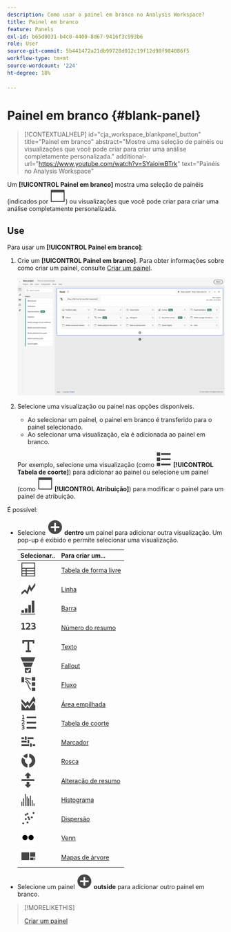 ```yaml
---
description: Como usar o painel em branco no Analysis Workspace?
title: Painel em branco
feature: Panels
exl-id: b65d0031-b4c0-4400-8d67-9416f3c993b6
role: User
source-git-commit: 5b441472a21db99728d012c19f12d98f984086f5
workflow-type: tm+mt
source-wordcount: '224'
ht-degree: 18%

---
```


# Painel em branco {#blank-panel}

<!-- markdownlint-disable MD034 -->

>[!CONTEXTUALHELP]
>id="cja_workspace_blankpanel_button"
>title="Painel em branco"
>abstract="Mostre uma seleção de painéis ou visualizações que você pode criar para criar uma análise completamente personalizada."
>additional-url="https://www.youtube.com/watch?v=SYaioiwBTrk" text="Painéis no Analysis Workspace"

<!-- markdownlint-enable MD034 -->


Um **[!UICONTROL Painel em branco]** mostra uma seleção de painéis (indicados por ![Página da Web](/help/assets/icons/WebPage.svg)) ou visualizações que você pode criar para criar uma análise completamente personalizada.

## Use 

Para usar um **[!UICONTROL Painel em branco]**:

1. Crie um **[!UICONTROL Painel em branco]**. Para obter informações sobre como criar um painel, consulte [Criar um painel](panels.md#create-a-panel).

   ![Criar um painel](assets/create-panel.png)



1. Selecione uma visualização ou painel nas opções disponíveis.


   * Ao selecionar um painel, o painel em branco é transferido para o painel selecionado.
   * Ao selecionar uma visualização, ela é adicionada ao painel em branco.

   Por exemplo, selecione uma visualização (como ![ViewList](/help/assets/icons/ViewList.svg) **[!UICONTROL Tabela de coorte]**) para adicionar ao painel ou selecione um painel (como ![WebPage](/help/assets/icons/WebPage.svg) **[!UICONTROL Atribuição]**) para modificar o painel para um painel de atribuição.



É possível:

* Selecione ![AddCircle](/help/assets/icons/AddCircle.svg) **dentro** um painel para adicionar outra visualização. Um pop-up é exibido e permite selecionar uma visualização.

  | Selecionar.. | Para criar um... |
  |---|---|
  | ![Tabela](/help/assets/icons/Table.svg) | [Tabela de forma livre](/help/analysis-workspace/visualizations/freeform-table/freeform-table.md) |
  | ![Linha](/help/assets/icons/GraphTrend.svg) | [Linha](/help/analysis-workspace/visualizations/line.md) |
  | ![BarraDeGráficosVertical](/help/assets/icons/GraphBarVertical.svg) | [Barra](/help/analysis-workspace/visualizations/bar.md) |
  | ![123](/help/assets/icons/123.svg) | [Número do resumo](/help/analysis-workspace/visualizations/summary-number-change.md) |
  | ![Texto](/help/assets/icons/Text.svg) | [Texto](/help/analysis-workspace/visualizations/text.md) |
  | ![FunilConversão](/help/assets/icons/ConversionFunnel.svg) | [Fallout](/help/analysis-workspace/visualizations/fallout/fallout-flow.md) |
  | ![Fluxo de trabalho](/help/assets/icons/GraphPathing.svg) | [Fluxo](/help/analysis-workspace/visualizations/c-flow/flow.md) |
  | ![GraphAreaStacked](/help/assets/icons/GraphAreaStacked.svg) | [Área empilhada](/help/analysis-workspace/visualizations/area.md) |
  | ![TextoNumerado](/help/assets/icons/TextNumbered.svg) | [Tabela de coorte](/help/analysis-workspace/visualizations/cohort-table/t-cohort.md) |
  | ![MarcadorGráfico](/help/assets/icons/GraphBullet.svg) | [Marcador](/help/analysis-workspace/visualizations/bullet-graph.md) |
  | ![RoscaGráfica](/help/assets/icons/GraphDonut.svg) | [Rosca](/help/analysis-workspace/visualizations/donut.md) |
  | ![Mover para Cima](/help/assets/icons/MoveUpDown.svg) | [Alteração de resumo](/help/analysis-workspace/visualizations/summary-number-change.md) |
  | ![Histograma](/help/assets/icons/Histogram.svg) | [Histograma](/help/analysis-workspace/visualizations/histogram.md) |
  | ![DispersãoDeGráfico](/help/assets/icons/GraphScatter.svg) | [Dispersão](/help/analysis-workspace/visualizations/scatterplot.md) |
  | ![Tipo](/help/assets/icons/TwoDots.svg) | [Venn](/help/analysis-workspace/visualizations/venn.md) |
  | ![GraphTree](/help/assets/icons/GraphTree.svg) | [Mapas de árvore](/help/analysis-workspace/visualizations/treemap.md) |

* Selecione um painel ![AddCircle](/help/assets/icons/AddCircle.svg) **outside** para adicionar outro painel em branco.


>[!MORELIKETHIS]
>
>[Criar um painel](/help/analysis-workspace/c-panels/panels.md#create-a-panel)
>
